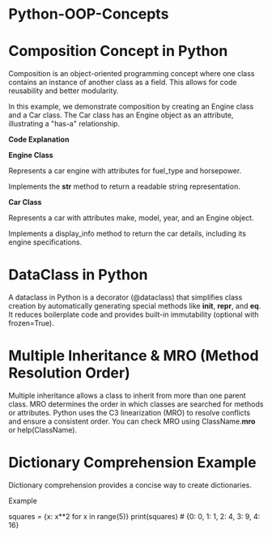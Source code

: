 # Python-OOP-Concepts

# Composition Concept in Python

Composition is an object-oriented programming concept where one class contains an instance of another class as a field. This allows for code reusability and better modularity.

In this example, we demonstrate composition by creating an Engine class and a Car class. The Car class has an Engine object as an attribute, illustrating a "has-a" relationship.

**Code Explanation**

**Engine Class**

Represents a car engine with attributes for fuel_type and horsepower.

Implements the __str__ method to return a readable string representation.

**Car Class**

Represents a car with attributes make, model, year, and an Engine object.

Implements a display_info method to return the car details, including its engine specifications.


# DataClass in Python

A dataclass in Python is a decorator (@dataclass) that simplifies class creation by automatically generating special methods like __init__, __repr__, and __eq__. It reduces boilerplate code and provides built-in immutability (optional with frozen=True).


# Multiple Inheritance & MRO (Method Resolution Order)

Multiple inheritance allows a class to inherit from more than one parent class. MRO determines the order in which classes are searched for methods or attributes. Python uses the C3 linearization (MRO) to resolve conflicts and ensure a consistent order. You can check MRO using ClassName.__mro__ or help(ClassName).

# Dictionary Comprehension Example

Dictionary comprehension provides a concise way to create dictionaries.

Example

squares = {x: x**2 for x in range(5)}
print(squares)  # {0: 0, 1: 1, 2: 4, 3: 9, 4: 16}
